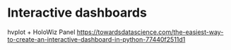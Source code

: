 # Interactive dashboards

hvplot + HoloWiz Panel https://towardsdatascience.com/the-easiest-way-to-create-an-interactive-dashboard-in-python-77440f2511d1
